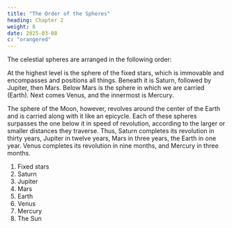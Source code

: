 ```yaml
---
title: "The Order of the Spheres"
heading: Chapter 2
weight: 8
date: 2025-03-08
c: "orangered"
---
```



The celestial spheres are arranged in the following order:  

At the highest level is the sphere of the fixed stars, which is immovable and encompasses and positions all things. Beneath it is Saturn, followed by Jupiter, then Mars. Below Mars is the sphere in which we are carried (Earth). Next comes Venus, and the innermost is Mercury.  

The sphere of the Moon, however, revolves around the center of the Earth and is carried along with it like an epicycle. Each of these spheres surpasses the one below it in speed of revolution, according to the larger or smaller distances they traverse. Thus, Saturn completes its revolution in thirty years, Jupiter in twelve years, Mars in three years, the Earth in one year. Venus completes its revolution in nine months, and Mercury in three months.  


1. Fixed stars  
2. Saturn  
3. Jupiter  
4. Mars  
5. Earth  
6. Venus  
7. Mercury  
8. The Sun

